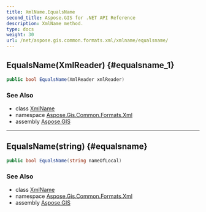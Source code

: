 ```yaml
---
title: XmlName.EqualsName
second_title: Aspose.GIS for .NET API Reference
description: XmlName method. 
type: docs
weight: 30
url: /net/aspose.gis.common.formats.xml/xmlname/equalsname/
---
```

## EqualsName(XmlReader) {#equalsname_1}

```csharp
public bool EqualsName(XmlReader xmlReader)
```

### See Also

* class [XmlName](../)
* namespace [Aspose.Gis.Common.Formats.Xml](../../xmlname/)
* assembly [Aspose.GIS](../../../)

---

## EqualsName(string) {#equalsname}

```csharp
public bool EqualsName(string nameOfLocal)
```

### See Also

* class [XmlName](../)
* namespace [Aspose.Gis.Common.Formats.Xml](../../xmlname/)
* assembly [Aspose.GIS](../../../)


